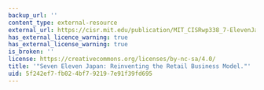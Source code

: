 ```yaml
---
backup_url: ''
content_type: external-resource
external_url: https://cisr.mit.edu/publication/MIT_CISRwp338_7-ElevenJapan_NagayamaWeill
has_external_licence_warning: true
has_external_license_warning: true
is_broken: ''
license: https://creativecommons.org/licenses/by-nc-sa/4.0/
title: '"Seven Eleven Japan: Reinventing the Retail Business Model."'
uid: 5f242ef7-fb02-4bf7-9219-7e91f39fd695
---
```

